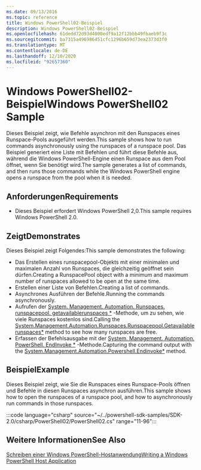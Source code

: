 ```yaml
---
ms.date: 09/13/2016
ms.topic: reference
title: Windows PowerShell02-Beispiel
description: Windows PowerShell02-Beispiel
ms.openlocfilehash: 61dedd72d93d4000edf9a12f12bbb49fbaeb9f3c
ms.sourcegitcommit: ba7315a496986451cfc1296b659d73ea2373d3f0
ms.translationtype: MT
ms.contentlocale: de-DE
ms.lasthandoff: 12/10/2020
ms.locfileid: "92657360"
---
```

# <a name="windows-powershell02-sample"></a><span data-ttu-id="4b1ec-103">Windows PowerShell02-Beispiel</span><span class="sxs-lookup"><span data-stu-id="4b1ec-103">Windows PowerShell02 Sample</span></span>

<span data-ttu-id="4b1ec-104">Dieses Beispiel zeigt, wie Befehle asynchron mit den Runspaces eines Runspace-Pools ausgeführt werden.</span><span class="sxs-lookup"><span data-stu-id="4b1ec-104">This sample shows how to run commands asynchronously using the runspaces of a runspace pool.</span></span> <span data-ttu-id="4b1ec-105">Das Beispiel generiert eine Liste mit Befehlen und führt diese Befehle aus, während die Windows PowerShell-Engine einen Runspace aus dem Pool öffnet, wenn Sie benötigt wird.</span><span class="sxs-lookup"><span data-stu-id="4b1ec-105">The sample generates a list of commands, and then runs those commands while the Windows PowerShell engine opens a runspace from the pool when it is needed.</span></span>

## <a name="requirements"></a><span data-ttu-id="4b1ec-106">Anforderungen</span><span class="sxs-lookup"><span data-stu-id="4b1ec-106">Requirements</span></span>

- <span data-ttu-id="4b1ec-107">Dieses Beispiel erfordert Windows PowerShell 2,0.</span><span class="sxs-lookup"><span data-stu-id="4b1ec-107">This sample requires Windows PowerShell 2.0.</span></span>

## <a name="demonstrates"></a><span data-ttu-id="4b1ec-108">Zeigt</span><span class="sxs-lookup"><span data-stu-id="4b1ec-108">Demonstrates</span></span>

<span data-ttu-id="4b1ec-109">Dieses Beispiel zeigt Folgendes:</span><span class="sxs-lookup"><span data-stu-id="4b1ec-109">This sample demonstrates the following:</span></span>

- <span data-ttu-id="4b1ec-110">Das Erstellen eines runspacepool-Objekts mit einer minimalen und maximalen Anzahl von Runspaces, die gleichzeitig geöffnet sein dürfen.</span><span class="sxs-lookup"><span data-stu-id="4b1ec-110">Creating a RunspacePool object with a minimum and maximum number of runspaces allowed to be open at the same time.</span></span>
- <span data-ttu-id="4b1ec-111">Erstellen einer Liste von Befehlen.</span><span class="sxs-lookup"><span data-stu-id="4b1ec-111">Creating a list of commands.</span></span>
- <span data-ttu-id="4b1ec-112">Asynchrones Ausführen der Befehle.</span><span class="sxs-lookup"><span data-stu-id="4b1ec-112">Running the commands asynchronously.</span></span>
- <span data-ttu-id="4b1ec-113">Aufrufen der [System. Management. Automation. Runspaces. runspacepool. getavailablerunspaces \*](/dotnet/api/System.Management.Automation.Runspaces.RunspacePool.GetAvailableRunspaces) -Methode, um zu sehen, wie viele Runspaces kostenlos sind.</span><span class="sxs-lookup"><span data-stu-id="4b1ec-113">Calling the [System.Management.Automation.Runspaces.Runspacepool.Getavailablerunspaces\*](/dotnet/api/System.Management.Automation.Runspaces.RunspacePool.GetAvailableRunspaces) method to see how many runspaces are free.</span></span>
- <span data-ttu-id="4b1ec-114">Erfassen der Befehlsausgabe mit der [System. Management. Automation. PowerShell. EndInvoke \*](/dotnet/api/System.Management.Automation.PowerShell.EndInvoke) -Methode.</span><span class="sxs-lookup"><span data-stu-id="4b1ec-114">Capturing the command output with the [System.Management.Automation.Powershell.Endinvoke\*](/dotnet/api/System.Management.Automation.PowerShell.EndInvoke) method.</span></span>

## <a name="example"></a><span data-ttu-id="4b1ec-115">Beispiel</span><span class="sxs-lookup"><span data-stu-id="4b1ec-115">Example</span></span>

<span data-ttu-id="4b1ec-116">Dieses Beispiel zeigt, wie Sie die Runspaces eines Runspace-Pools öffnen und Befehle in diesen Runspaces asynchron ausführen.</span><span class="sxs-lookup"><span data-stu-id="4b1ec-116">This sample shows how to open the runspaces of a runspace pool, and how to asynchronously run commands in those runspaces.</span></span>

:::code language="csharp" source="~/../powershell-sdk-samples/SDK-2.0/csharp/PowerShell02/PowerShell02.cs" range="11-96":::

## <a name="see-also"></a><span data-ttu-id="4b1ec-117">Weitere Informationen</span><span class="sxs-lookup"><span data-stu-id="4b1ec-117">See Also</span></span>

[<span data-ttu-id="4b1ec-118">Schreiben einer Windows PowerShell-Hostanwendung</span><span class="sxs-lookup"><span data-stu-id="4b1ec-118">Writing a Windows PowerShell Host Application</span></span>](./writing-a-windows-powershell-host-application.md)
